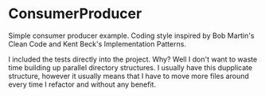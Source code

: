 # ConsumerProducer
Simple consumer producer example. Coding style inspired by Bob Martin's Clean Code and Kent Beck's Implementation Patterns.

I included the tests directly into the project. Why? Well I don't want to waste time building up parallel directory structures. I usually have this dupplicate structure, however it usually means that I have to move more files around every time I refactor and without any benefit.
